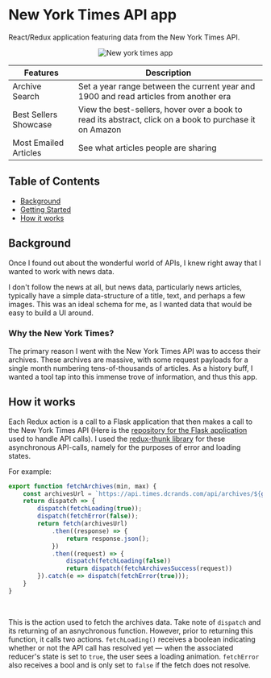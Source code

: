 # New York Times API app

React/Redux application featuring data from the New York Times API.

<div style="text-align:center;">

![New york times app](https://i.imgur.com/7SIlmAJl.jpg)
</div>

<div style="max-width: 600px; margin: 0 auto;">

|  Features               |  Description               |
|------------------------|--------------------|
|Archive Search |Set a year range between the current year and 1900 and read articles from another era
|Best Sellers Showcase |View the best-sellers, hover over a book to read its abstract, click on a book to purchase it on Amazon
|Most Emailed Articles |See what articles people are sharing
</div>

## Table of Contents
- [Background](#background)
- [Getting Started](#getStarted)
- [How it works](#how)


## Background 
Once I found out about the wonderful world of APIs, I knew right away that I wanted to work with news data.

I don't follow the news at all, but news data, particularly news articles, typically have a simple data-structure of a title, text, and perhaps a few images. This was an ideal schema for me, as I wanted data that would be easy to build a UI around.

### Why the New York Times?
The primary reason I went with the New York Times API was to access their archives. These archives are massive, with some request payloads for a single month numbering tens-of-thousands of articles. As a history buff, I wanted a tool tap into this immense trove of information, and thus this app.

## How it works

Each Redux action is a call to a Flask application that then makes a call to the New York Times API (Here is the [repository for the Flask application](https://github.com/dacrands/times-app-api) used to handle API calls). I used the [redux-thunk library](https://github.com/reduxjs/redux-thunk) for these asynchronous API-calls, namely for the purposes of error and loading states. 

For example:

```javascript
export function fetchArchives(min, max) {
    const archivesUrl = `https://api.times.dcrands.com/api/archives/${getRandomYear(min, max)}/${getRandomMonth()}`;
    return dispatch => {
        dispatch(fetchLoading(true));        
        dispatch(fetchError(false));        
        return fetch(archivesUrl)
            .then((response) => {                
                return response.json();
            })
            .then((request) => {
                dispatch(fetchLoading(false))
                return dispatch(fetchArchivesSuccess(request))            
        }).catch(e => dispatch(fetchError(true)));
    }    
}
```

<br />

This is the action used to fetch the archives data. Take note of `dispatch` and its returning of an asnychronous function. However, prior to returning this function, it calls two actions. `fetchLoading()` receives a boolean indicating whether or not the API call has resolved yet &mdash; when the associated reducer's state is set to `true`, the user sees a loading animation. `fetchError` also receives a bool and is only set to `false` if the fetch does not resolve.

